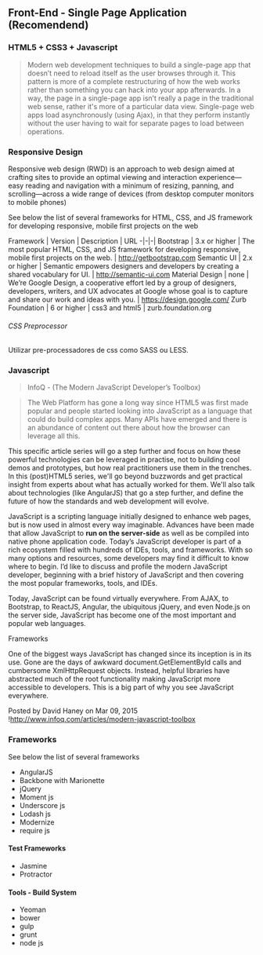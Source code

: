 ## Front-End - Single Page Application (Recomendend)
### HTML5 + CSS3 + Javascript

>Modern web development techniques to build a single-page app that doesn’t need to reload itself as the user browses through it. This pattern is more of a complete restructuring of how the web works rather than something you can hack into your app afterwards.
In a way, the page in a single-page app isn’t really a page in the traditional web sense, rather it's more of a particular data view. Single-page web apps load asynchronously (using Ajax), in that they perform instantly without the user having to wait for separate pages to load between operations.

### Responsive Design
Responsive web design (RWD) is an approach to web design aimed at crafting sites to provide an optimal viewing and interaction experience—easy reading and navigation with a minimum of resizing, panning, and scrolling—across a wide range of devices (from desktop computer monitors to mobile phones)

See below the list of several frameworks for HTML, CSS, and JS framework for developing responsive, mobile first projects on the web

Framework | Version | Description | URL
-|-|-|
Bootstrap | 3.x or higher | The most popular HTML, CSS, and JS framework for developing responsive, mobile first projects on the web. | http://getbootstrap.com
Semantic UI | 2.x or higher |  Semantic empowers designers and developers by creating a shared vocabulary for UI. | http://semantic-ui.com
Material Design | none |  We’re Google Design, a cooperative effort led by a group of designers, developers, writers, and UX advocates at Google whose goal is to capture and share our work and ideas with you. | https://design.google.com/
Zurb Foundation | 6 or higher | css3 and html5 | zurb.foundation.org

###### CSS Preprocessor
Utilizar pre-processadores de css como SASS ou LESS.

### Javascript

> InfoQ - (The Modern JavaScript Developer’s Toolbox)

> The Web Platform has gone a long way since HTML5 was first made popular and people started looking into JavaScript as a language that could do build complex apps. Many APIs have emerged and there is an abundance of content out there about how the browser can leverage all this.
>
This specific article series will go a step further and focus on how these powerful technologies can be leveraged in practise, not to building cool demos and prototypes, but how real practitioners use them in the trenches. In this (post)HTML5 series, we'll go beyond buzzwords and get practical insight from experts about what has actually worked for them. We'll also talk about technologies (like AngularJS) that go a step further, and define the future of how the standards and web development will evolve.
>
JavaScript is a scripting language initially designed to enhance web pages, but is now used in almost every way imaginable. Advances have been made that allow JavaScript to **run on the server-side** as well as be compiled into native phone application code. Today’s JavaScript developer is part of a rich ecosystem filled with hundreds of IDEs, tools, and frameworks. With so many options and resources, some developers may find it difficult to know where to begin. I’d like to discuss and profile the modern JavaScript developer, beginning with a brief history of JavaScript and then covering the most popular frameworks, tools, and IDEs.
>
Today, JavaScript can be found virtually everywhere. From AJAX, to Bootstrap, to ReactJS, Angular, the ubiquitous jQuery, and even Node.js on the server side, JavaScript has become one of the most important and popular web languages.
>
Frameworks
>
One of the biggest ways JavaScript has changed since its inception is in its use. Gone are the days of awkward document.GetElementById calls and cumbersome XmlHttpRequest objects. Instead, helpful libraries have abstracted much of the root functionality making JavaScript more accessible to developers. This is a big part of why you see JavaScript everywhere.
>
Posted by David Haney on Mar 09, 2015
!http://www.infoq.com/articles/modern-javascript-toolbox

### Frameworks
See below the list of several frameworks

* AngularJS
* Backbone with Marionette
* jQuery
* Moment js
* Underscore js
* Lodash js
* Modernize
* require js


#### Test Frameworks
* Jasmine
* Protractor

#### Tools - Build System
* Yeoman
* bower
* gulp
* grunt
* node js
